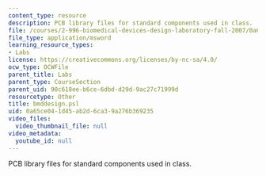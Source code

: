 ```yaml
---
content_type: resource
description: PCB library files for standard components used in class.
file: /courses/2-996-biomedical-devices-design-laboratory-fall-2007/0a65ce041d45ab2d6ca39a276b369235_bmddesign.psl
file_type: application/msword
learning_resource_types:
- Labs
license: https://creativecommons.org/licenses/by-nc-sa/4.0/
ocw_type: OCWFile
parent_title: Labs
parent_type: CourseSection
parent_uid: 90c618ee-b6ce-6dbd-d29d-9ac27c71999d
resourcetype: Other
title: bmddesign.psl
uid: 0a65ce04-1d45-ab2d-6ca3-9a276b369235
video_files:
  video_thumbnail_file: null
video_metadata:
  youtube_id: null
---
```

PCB library files for standard components used in class.